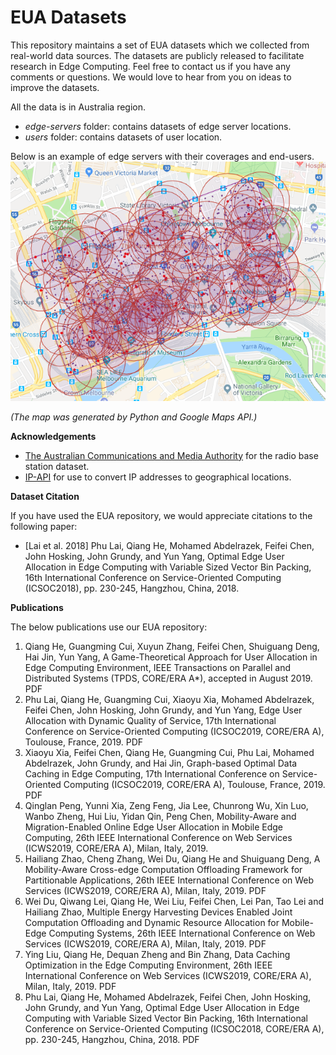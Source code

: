 # EUA Datasets

This repository maintains a set of EUA datasets which we collected from real-world data sources. The datasets are publicly released 
to facilitate research in Edge Computing. Feel free to contact us if you have any comments or questions. 
We would love to hear from you on ideas to improve the datasets.

All the data is in Australia region.

- _edge-servers_ folder: contains datasets of edge server locations.
- _users_ folder: contains datasets of user location.

Below is an example of edge servers with their coverages and end-users.
<img src="doc/assets/melbcbd-users-servers.png" width="600">

_(The map was generated by Python and Google Maps API.)_

**Acknowledgements**
- [The Australian Communications and Media Authority](https://www.acma.gov.au/Industry/Spectrum/Radiocomms-licensing/Register-of-radiocommunications-licences/radiocomms-licence-data) for the radio base station dataset.
- [IP-API](http://ip-api.com/) for use to convert IP addresses to geographical locations.

**Dataset Citation**

If you have used the EUA repository, we would appreciate citations to the following paper:

- [Lai et al. 2018] Phu Lai, Qiang He, Mohamed Abdelrazek, Feifei Chen, John Hosking, John Grundy, and Yun Yang, Optimal Edge User Allocation in Edge Computing with Variable Sized Vector Bin Packing, 16th International Conference on Service-Oriented Computing (ICSOC2018), pp. 230-245, Hangzhou, China, 2018.

**Publications**

The below publications use our EUA repository:
1. Qiang He, Guangming Cui, Xuyun Zhang, Feifei Chen, Shuiguang Deng, Hai Jin, Yun Yang, A Game-Theoretical Approach for User Allocation in Edge Computing Environment, IEEE Transactions on Parallel and Distributed Systems (TPDS, CORE/ERA A*), accepted in August 2019. PDF
2. Phu Lai, Qiang He, Guangming Cui, Xiaoyu Xia, Mohamed Abdelrazek, Feifei Chen, John Hosking, John Grundy, and Yun Yang, Edge User Allocation with Dynamic Quality of Service, 17th International Conference on Service-Oriented Computing (ICSOC2019, CORE/ERA A), Toulouse, France, 2019. PDF
3. Xiaoyu Xia, Feifei Chen, Qiang He, Guangming Cui, Phu Lai, Mohamed Abdelrazek, John Grundy, and Hai Jin, Graph-based Optimal Data Caching in Edge Computing, 17th International Conference on Service-Oriented Computing (ICSOC2019, CORE/ERA A), Toulouse, France, 2019. PDF
4. Qinglan Peng, Yunni Xia, Zeng Feng, Jia Lee, Chunrong Wu, Xin Luo, Wanbo Zheng, Hui Liu, Yidan Qin, Peng Chen, Mobility-Aware and Migration-Enabled Online Edge User Allocation in Mobile Edge Computing, 26th IEEE International Conference on Web Services (ICWS2019, CORE/ERA A), Milan, Italy, 2019.
5. Hailiang Zhao, Cheng Zhang, Wei Du, Qiang He and Shuiguang Deng, A Mobility-Aware Cross-edge Computation Offloading Framework for Partitionable Applications, 26th IEEE International Conference on Web Services (ICWS2019, CORE/ERA A), Milan, Italy, 2019. PDF
6. Wei Du, Qiwang Lei, Qiang He, Wei Liu, Feifei Chen, Lei Pan, Tao Lei and Hailiang Zhao, Multiple Energy Harvesting Devices Enabled Joint Computation Offloading and Dynamic Resource Allocation for Mobile-Edge Computing Systems, 26th IEEE International Conference on Web Services (ICWS2019, CORE/ERA A), Milan, Italy, 2019. PDF
7. Ying Liu, Qiang He, Dequan Zheng and Bin Zhang, Data Caching Optimization in the Edge Computing Environment, 26th IEEE International Conference on Web Services (ICWS2019, CORE/ERA A), Milan, Italy, 2019. PDF
8. Phu Lai, Qiang He, Mohamed Abdelrazek, Feifei Chen, John Hosking, John Grundy, and Yun Yang, Optimal Edge User Allocation in Edge Computing with Variable Sized Vector Bin Packing, 16th International Conference on Service-Oriented Computing (ICSOC2018, CORE/ERA A), pp. 230-245, Hangzhou, China, 2018. PDF
